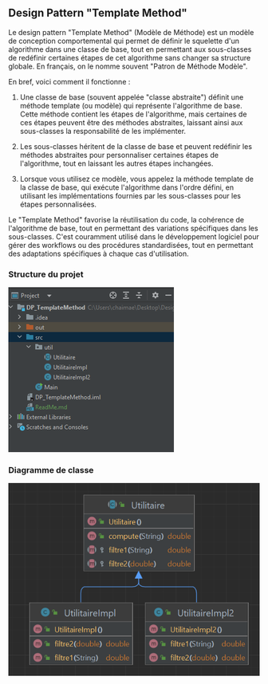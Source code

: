 <h2>Design Pattern "Template Method"</h2>
<p>Le design pattern "Template Method" (Modèle de Méthode) est un modèle de conception comportemental qui permet de définir le squelette d'un algorithme dans une classe de base, tout en permettant aux sous-classes de redéfinir certaines étapes de cet algorithme sans changer sa structure globale. En français, on le nomme souvent "Patron de Méthode Modèle".

En bref, voici comment il fonctionne :

1. Une classe de base (souvent appelée "classe abstraite") définit une méthode template (ou modèle) qui représente l'algorithme de base. Cette méthode contient les étapes de l'algorithme, mais certaines de ces étapes peuvent être des méthodes abstraites, laissant ainsi aux sous-classes la responsabilité de les implémenter.

2. Les sous-classes héritent de la classe de base et peuvent redéfinir les méthodes abstraites pour personnaliser certaines étapes de l'algorithme, tout en laissant les autres étapes inchangées.

3. Lorsque vous utilisez ce modèle, vous appelez la méthode template de la classe de base, qui exécute l'algorithme dans l'ordre défini, en utilisant les implémentations fournies par les sous-classes pour les étapes personnalisées.

Le "Template Method" favorise la réutilisation du code, la cohérence de l'algorithme de base, tout en permettant des variations spécifiques dans les sous-classes. C'est couramment utilisé dans le développement logiciel pour gérer des workflows ou des procédures standardisées, tout en permettant des adaptations spécifiques à chaque cas d'utilisation.</p>
<h3>Structure du projet</h3>
<img src="Capture1.PNG"/>
<h3>Diagramme de classe</h3>
<img src="Capture2.PNG"/>
